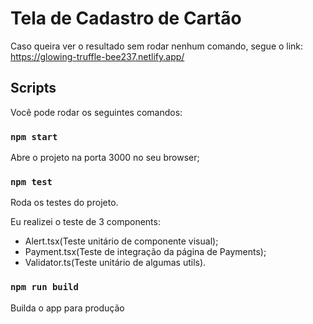 # Tela de Cadastro de Cartão
Caso queira ver o resultado sem rodar nenhum comando, segue o link: https://glowing-truffle-bee237.netlify.app/

## Scripts

Você pode rodar os seguintes comandos:

### `npm start`

Abre o projeto na porta 3000 no seu browser;

### `npm test`

Roda os testes do projeto.

Eu realizei o teste de 3 components:
- Alert.tsx(Teste unitário de componente visual);
- Payment.tsx(Teste de integração da página de Payments);
- Validator.ts(Teste unitário de algumas utils).

### `npm run build`

Builda o app para produção
